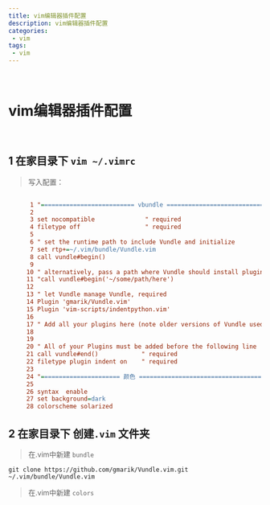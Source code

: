 ```yaml
---
title: vim编辑器插件配置
description: vim编辑器插件配置
categories:
 - vim
tags:
 - vim
---
```


<br>


# vim编辑器插件配置

<br>

## 1 在家目录下 `vim ~/.vimrc`

> 写入配置：

```ini
    
      1 "========================== vbundle ====================================
      2
      3 set nocompatible              " required
      4 filetype off                  " required
      5
      6 " set the runtime path to include Vundle and initialize
      7 set rtp+=~/.vim/bundle/Vundle.vim
      8 call vundle#begin()
      9
     10 " alternatively, pass a path where Vundle should install plugins
     11 "call vundle#begin('~/some/path/here')
     12
     13 " let Vundle manage Vundle, required
     14 Plugin 'gmarik/Vundle.vim'
     15 Plugin 'vim-scripts/indentpython.vim'
     16
     17 " Add all your plugins here (note older versions of Vundle used Bundle instead of Plugin)
     18
     19
     20 " All of your Plugins must be added before the following line
     21 call vundle#end()            " required
     22 filetype plugin indent on    " required
     23
     24 "====================== 颜色 ==========================================
     25
     26 syntax  enable
     27 set background=dark
     28 colorscheme solarized

``` 

## 2 在家目录下 创建`.vim` 文件夹

> 在.vim中新建 `bundle`

    git clone https://github.com/gmarik/Vundle.vim.git ~/.vim/bundle/Vundle.vim


> 在.vim中新建 `colors`
    
